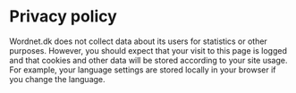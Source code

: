 # Privacy policy

Wordnet.dk does not collect data about its users for statistics or other purposes. However, you should expect that your visit to this page is logged and that cookies and other data will be stored according to your site usage. For example, your language settings are stored locally in your browser if you change the language.
